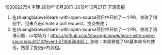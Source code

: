 1900022754 李理
2019年10月20日-2019年10月27日 开源周报

1. 在zhuangbiaowei/learn-with-open-source项目中开始了一个PR，修改了错别字，但未点击create a pull request，提交失败；
2. 在zhuangbiaowei/learn-with-open-source项目中开始了一个PR，修改了语法问题，pr地址为：https://github.com/zhuangbiaowei/learn-with-open-source/pull/210#event-2746656465；
总结：本周掌握了Git基本命令的使用，熟悉了提交pr的流程。
